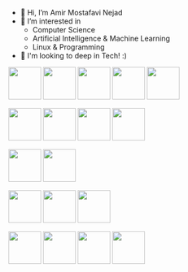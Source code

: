 - 👋 Hi, I’m Amir Mostafavi Nejad
- 👀 I’m interested in
  * Computer Science
  * Artificial Intelligence & Machine Learning
  * Linux & Programming
- 💞️ I'm looking to deep in Tech! :)



<img src="https://cdn.jsdelivr.net/gh/devicons/devicon/icons/linux/linux-original.svg" width="64" height="64" /> <img src="https://cdn.jsdelivr.net/gh/devicons/devicon/icons/bash/bash-original.svg" width="64" height="64" /> <img src="https://cdn.jsdelivr.net/gh/devicons/devicon/icons/debian/debian-original-wordmark.svg" width="64" height="64" /> <img src="https://cdn.jsdelivr.net/gh/devicons/devicon/icons/ubuntu/ubuntu-plain-wordmark.svg" width="64" height="64" /> <img src="https://cdn.jsdelivr.net/gh/devicons/devicon/icons/vim/vim-original.svg"  width="64" height="64"/>





<img src="https://cdn.jsdelivr.net/gh/devicons/devicon/icons/c/c-original.svg"  width="64" height="64"/> <img src="https://cdn.jsdelivr.net/gh/devicons/devicon/icons/cplusplus/cplusplus-original.svg" width="64" height="64"/> <img src="https://cdn.jsdelivr.net/gh/devicons/devicon/icons/python/python-original-wordmark.svg" width="64" height="64"/> <img
src="https://raw.githubusercontent.com/jmnote/z-icons/master/svg/go.svg" width="64" height="64"/>


<img src="https://cdn.jsdelivr.net/gh/devicons/devicon/icons/django/django-plain.svg" width="64" height="64"/> <img src="https://cdn.jsdelivr.net/gh/devicons/devicon/icons/flask/flask-original.svg"   width="64" height="64"/>
          

<img src="https://cdn.jsdelivr.net/gh/devicons/devicon/icons/opencv/opencv-original-wordmark.svg"  width="64" height="64"/> <img src="https://cdn.jsdelivr.net/gh/devicons/devicon/icons/tensorflow/tensorflow-original.svg"   width="64" height="64"/> <img src="https://cdn.jsdelivr.net/gh/devicons/devicon/icons/neo4j/neo4j-original.svg"   width="64" height="64"/>         
          



<img src="https://cdn.jsdelivr.net/gh/devicons/devicon/icons/git/git-original-wordmark.svg"   width="64" height="64"/> <img src="https://cdn.jsdelivr.net/gh/devicons/devicon/icons/postgresql/postgresql-original-wordmark.svg"   width="64" height="64"/> <img src="https://cdn.jsdelivr.net/gh/devicons/devicon/icons/nginx/nginx-original.svg"   width="64" height="64"/> <img src="https://cdn.jsdelivr.net/gh/devicons/devicon/icons/docker/docker-original.svg"   width="64" height="64"/>
          
          

          

